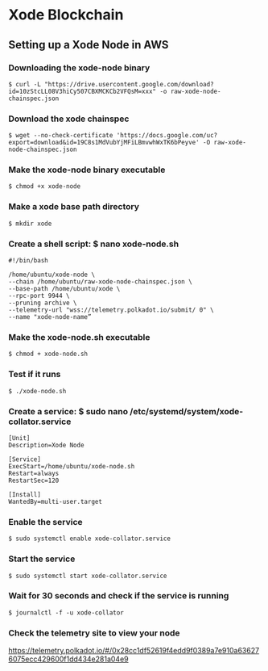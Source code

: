 # Xode Blockchain


## Setting up a Xode Node in AWS
### Downloading the xode-node binary
```
$ curl -L "https://drive.usercontent.google.com/download?id=10zStcLL08V3hiCy507CBXMCKCb2VFQsM=xxx" -o raw-xode-node-chainspec.json
```
### Download the xode chainspec
```
$ wget --no-check-certificate 'https://docs.google.com/uc?export=download&id=19C8s1MdVubYjMFiLBmvwhWxTK6bPeyve' -O raw-xode-node-chainspec.json
```
### Make the xode-node binary executable
```
$ chmod +x xode-node
```
### Make a xode base path directory
```
$ mkdir xode
```
### Create a shell script: $ nano xode-node.sh
```
#!/bin/bash

/home/ubuntu/xode-node \
--chain /home/ubuntu/raw-xode-node-chainspec.json \
--base-path /home/ubuntu/xode \
--rpc-port 9944 \
--pruning archive \
--telemetry-url "wss://telemetry.polkadot.io/submit/ 0" \
--name "xode-node-name”
```
### Make the xode-node.sh executable
```
$ chmod + xode-node.sh
```
### Test if it runs
```
$ ./xode-node.sh
```
### Create a service: $ sudo nano /etc/systemd/system/xode-collator.service
```
[Unit]
Description=Xode Node

[Service]
ExecStart=/home/ubuntu/xode-node.sh
Restart=always
RestartSec=120

[Install]
WantedBy=multi-user.target
```
### Enable the service
```
$ sudo systemctl enable xode-collator.service
```
### Start the service
```
$ sudo systemctl start xode-collator.service
```
### Wait for 30 seconds and check if the service is running
```
$ journalctl -f -u xode-collator
```
### Check the telemetry site to view your node
https://telemetry.polkadot.io/#/0x28cc1df52619f4edd9f0389a7e910a636276075ecc429600f1dd434e281a04e9

